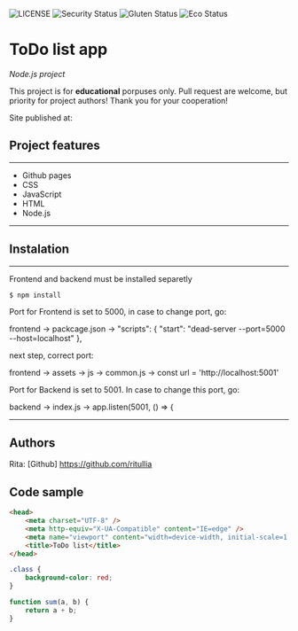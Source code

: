 ![LICENSE](https://img.shields.io/badge/license-MIT-blue.svg?style=flat-square)
![Security Status](https://img.shields.io/security-headers?label=Security&url=https%3A%2F%2Fgithub.com&style=flat-square)
![Gluten Status](https://img.shields.io/badge/Gluten-Free-green.svg)
![Eco Status](https://img.shields.io/badge/ECO-Friendly-green.svg)

# ToDo list app

_Node.js project_

This project is for **educational** porpuses only. Pull request are welcome, but priority for project authors! Thank you for your cooperation!

Site published at:

## Project features

---

-   Github pages
-   CSS
-   JavaScript
-   HTML
-   Node.js

---

## Instalation

---

Frontend and backend must be installed separetly

`$ npm install`

Port for Frontend is set to 5000, in case to change port, go:

frontend -> packcage.json -> "scripts": {
"start": "dead-server --port=5000 --host=localhost"
},

next step, correct port:

frontend -> assets -> js -> common.js -> const url = 'http://localhost:5001'

Port for Backend is set to 5001. In case to change this port, go:

backend -> index.js -> app.listen(5001, () => {

---

## Authors

Rita: [Github] https://github.com/ritullia

## Code sample

```html
<head>
    <meta charset="UTF-8" />
    <meta http-equiv="X-UA-Compatible" content="IE=edge" />
    <meta name="viewport" content="width=device-width, initial-scale=1.0" />
    <title>ToDo list</title>
</head>
```

```css
.class {
    background-color: red;
}
```

```js
function sum(a, b) {
    return a + b;
}
```
